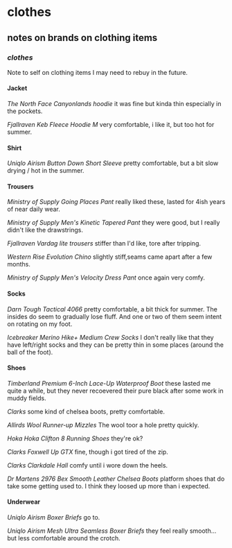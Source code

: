 # clothes

## notes on brands on clothing items

### _clothes_

Note to self on clothing items I may need to rebuy in the future.

#### Jacket

_The North Face Canyonlands hoodie_
it was fine but kinda thin especially in the pockets.

_Fjallraven Keb Fleece Hoodie M_
very comfortable, i like it,
but too hot for summer.

#### Shirt

_Uniqlo Airism Button Down Short Sleeve_
pretty comfortable,
but a bit slow drying / hot in the summer.

#### Trousers

_Ministry of Supply Going Places Pant_
really liked these, lasted for 4ish years of near daily wear.

_Ministry of Supply Men's Kinetic Tapered Pant_
they were good, but I really didn't like the drawstrings.

_Fjallraven Vardag lite trousers_
stiffer than I'd like, tore after tripping.

_Western Rise Evolution Chino_
slightly stiff,seams came apart after a few months.

_Ministry of Supply Men's Velocity Dress Pant_
once again very comfy.

#### Socks

_Darn Tough Tactical 4066_
pretty comfortable, a bit thick for summer.
The insides do seem to gradually lose fluff.
And one or two of them seem intent on rotating on my foot.

_Icebreaker Merino Hike+ Medium Crew Socks_
I don't really like that they have left/right socks
and they can be pretty thin in some places (around the ball of the foot).

#### Shoes

_Timberland Premium 6-Inch Lace-Up Waterproof Boot_
these lasted me quite a while,
but they never recoevered their pure black after some work in muddy fields.

_Clarks_ some kind of chelsea boots,
pretty comfortable.

_Allirds Wool Runner-up Mizzles_
The wool toor a hole pretty quickly.

_Hoka Hoka Clifton 8 Running Shoes_
they're ok?

_Clarks Foxwell Up GTX_
fine, though i got tired of the zip.

_Clarks Clarkdale Hall_
comfy until i wore down the heels.

_Dr Martens 2976 Bex Smooth Leather Chelsea Boots_
platform shoes that do take some getting used to.
I think they loosed up more than i expected.

#### Underwear

_Uniqlo Airism Boxer Briefs_
go to.

_Uniqlo Airism Mesh Ultra Seamless Boxer Briefs_
they feel really smooth...
but less comfortable around the crotch.
